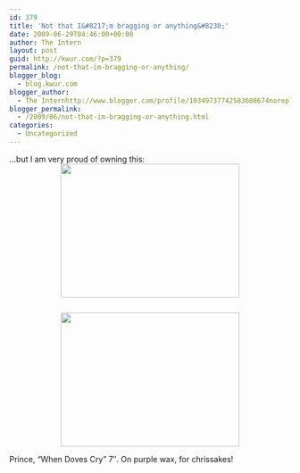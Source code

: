 ```yaml
---
id: 379
title: 'Not that I&#8217;m bragging or anything&#8230;'
date: 2009-06-29T04:46:00+00:00
author: The Intern
layout: post
guid: http://kwur.com/?p=379
permalink: /not-that-im-bragging-or-anything/
blogger_blog:
  - blog.kwur.com
blogger_author:
  - The Internhttp://www.blogger.com/profile/10349737742583608674noreply@blogger.com
blogger_permalink:
  - /2009/06/not-that-im-bragging-or-anything.html
categories:
  - Uncategorized
---
```

<div class="pf-content">
  <p>
    &#8230;but I am very proud of owning this:<br /><a onblur="try {parent.deselectBloggerImageGracefully();} catch(e) {}" href="http://www.kwur.com/blog/uploaded_images/IMG_1395-790602.JPG"><img style="display:block; margin:0px auto 10px; text-align:center;cursor:pointer; cursor:hand;width: 320px; height: 240px;" src="http://www.kwur.com/blog/uploaded_images/IMG_1395-790076.JPG" border="0" alt="" /></a><br /><a onblur="try {parent.deselectBloggerImageGracefully();} catch(e) {}" href="http://www.kwur.com/blog/uploaded_images/IMG_1397-725954.JPG"><img style="display:block; margin:0px auto 10px; text-align:center;cursor:pointer; cursor:hand;width: 320px; height: 240px;" src="http://www.kwur.com/blog/uploaded_images/IMG_1397-725412.JPG" border="0" alt="" /></a>
  </p>
  
  <p>
    Prince, &#8220;When Doves Cry&#8221; 7&#8243;. On purple wax, for chrissakes!
  </p>
</div>
